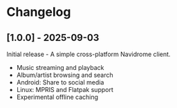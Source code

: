 # Changelog

## [1.0.0] - 2025-09-03

Initial release - A simple cross-platform Navidrome client.

- Music streaming and playback
- Album/artist browsing and search
- Android: Share to social media
- Linux: MPRIS and Flatpak support
- Experimental offline caching